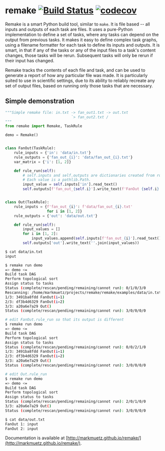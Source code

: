 remake [![Build Status](https://travis-ci.com/markmuetz/remake.svg?branch=master)](https://travis-ci.com/markmuetz/remake) [![codecov](https://codecov.io/gh/markmuetz/remake/branch/master/graph/badge.svg)](https://codecov.io/gh/markmuetz/remake) 
======

Remake is a smart Python build tool, similar to `make`. It is file based -- all inputs and outputs of each task are files. It uses a pure-Python implementation to define a set of tasks, where any tasks can depend on the output from previous tasks. It makes it easy to define complex task graphs, using a filename formatter for each task to define its inputs and outputs. It is smart, in that if any of the tasks or any of the input files to a task's content changes, those tasks will be rerun. Subsequent tasks will only be rerun if their input has changed.

Remake tracks the contents of each file and task, and can be used to generate a report of how any particular file was made. It is particularly suited to use in scientific settings, due to its ability to reliably recreate any set of output files, based on running only those tasks that are necessary.

Simple demonstration
--------------------

```python
"""Simple remake file: in.txt -> fan_out1.txt -> out.txt
                              `> fan_out2.txt /
"""
from remake import Remake, TaskRule

demo = Remake()


class FanOut(TaskRule):
    rule_inputs = {'in': 'data/in.txt'}
    rule_outputs = {'fan_out_{i}': 'data/fan_out_{i}.txt'}
    var_matrix = {'i': [1, 2]}

    def rule_run(self):
        # self.inputs and self.outputs are dictionaries created from rule_inputs
        # Each value is a pathlib.Path.
        input_value = self.inputs['in'].read_text()
        self.outputs[f'fan_out_{self.i}'].write_text(f'FanOut {self.i}: {input_value}')


class Out(TaskRule):
    rule_inputs = {f'fan_out_{i}': f'data/fan_out_{i}.txt'
                   for i in [1, 2]}
    rule_outputs = {'out': 'data/out.txt'}

    def rule_run(self):
        input_values = []
        for i in [1, 2]:
            input_values.append(self.inputs[f'fan_out_{i}'].read_text())
        self.outputs['out'].write_text(''.join(input_values))

```

```bash
$ cat data/in.txt
input

$ remake run demo
=> demo <=
Build task DAG
Perform topological sort
Assign status to tasks
Status (complete/rescan/pending/remaining/cannot run): 0/1/0/3/0
Rescanning: /home/markmuetz/projects/remake/remake/examples/data/in.txt
1/3: 3491ba8fdd FanOut(i=1)
2/3: df3b4d6329 FanOut(i=2)
3/3: a20a6e7a29 Out()
Status (complete/rescan/pending/remaining/cannot run): 3/0/0/0/0

# edit FanOut.rule_run so that its output is different
$ remake run demo
=> demo <=
Build task DAG
Perform topological sort
Assign status to tasks
Status (complete/rescan/pending/remaining/cannot run): 0/0/2/1/0
1/3: 3491ba8fdd FanOut(i=1)
2/3: df3b4d6329 FanOut(i=2)
3/3: a20a6e7a29 Out()
Status (complete/rescan/pending/remaining/cannot run): 3/0/0/0/0

# edit Out.rule_run
$ remake run demo
=> demo <=
Build task DAG
Perform topological sort
Assign status to tasks
Status (complete/rescan/pending/remaining/cannot run): 2/0/1/0/0
3/3: a20a6e7a29 Out()
Status (complete/rescan/pending/remaining/cannot run): 3/0/0/0/0

$ cat data/out.txt 
FanOut 1: input
FanOut 2: input

```

Documentation is available at [http://markmuetz.github.io/remake/](http://markmuetz.github.io/remake/).

